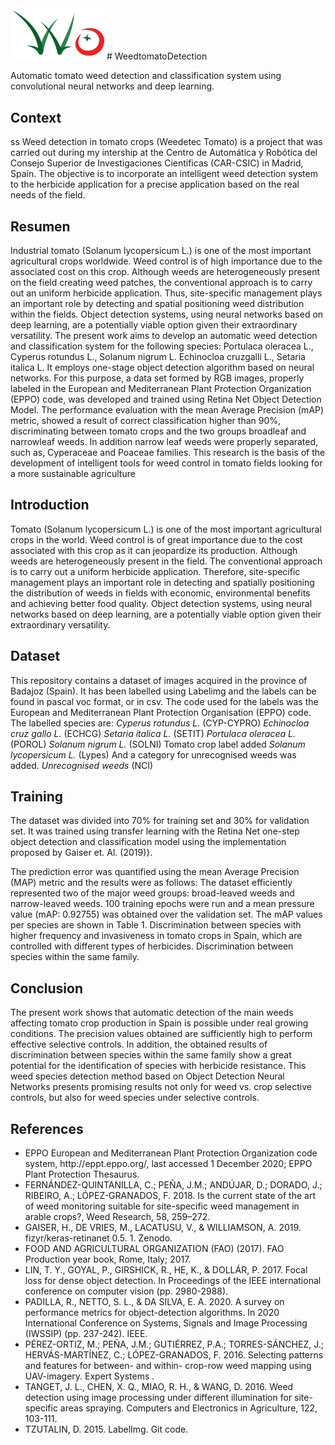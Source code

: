 <img src="https://github.com/toledoangel/tomatoDetectionDeep/blob/e52a7e88ca27fb2c9cf879c1dc0ecd71c482f0b7/imagesREADME/Logotipo%20condensado.png" width="150" >
# WeedtomatoDetection

Automatic tomato weed detection and classification system using convolutional neural networks and deep learning.



## Context
ss
Weed detection in tomato crops (Weedetec Tomato) is a project that was carried out during my intership at the Centro de Automática y Robótica del Consejo Superior de Investigaciones Científicas (CAR-CSIC) in Madrid, Spain. The objective is to incorporate an intelligent weed detection system to the herbicide application for a precise application based on the real needs of the field. 

## Resumen

Industrial tomato (Solanum lycopersicum L.) is one of the most important agricultural crops worldwide. Weed control is of high importance due to the associated cost on this crop. Although weeds are heterogeneously present on the field creating weed patches, the conventional approach is to carry out an uniform herbicide application. Thus, site-specific management plays an important role by detecting and spatial positioning weed distribution within the fields. Object detection systems, using neural networks based on deep learning, are a potentially viable option given their extraordinary versatility. The present work aims to develop an automatic weed detection and classification system for the following species: Portulaca oleracea L., Cyperus rotundus L., Solanum nigrum L. Echinocloa cruzgalli L., Setaria italica L. It employs one-stage object detection algorithm based on neural networks. For this purpose, a data set formed by RGB images, properly labeled in the European and Mediterranean Plant Protection Organization (EPPO) code, was developed and trained using Retina Net Object Detection Model. The performance evaluation with the mean Average Precision (mAP) metric, showed a result of correct classification higher than 90%, discriminating between tomato crops and the two groups broadleaf and narrowleaf weeds. In addition narrow leaf weeds were properly separated, such as, Cyperaceae and Poaceae families. This research is the basis of the development of intelligent tools for weed control in tomato fields looking for a more sustainable agriculture

## Introduction 

Tomato (Solanum lycopersicum L.) is one of the most important agricultural crops in the world. Weed control is of great importance due to the cost associated with this crop as it can jeopardize its production. Although weeds are heterogeneously present in the field. The conventional approach is to carry out a uniform herbicide application. Therefore, site-specific management plays an important role in detecting and spatially positioning the distribution of weeds in fields with economic, environmental benefits and achieving better food quality.   Object detection systems, using neural networks based on deep learning, are a potentially viable option given their extraordinary versatility.  

## Dataset

This repository contains a dataset of images acquired in the province of Badajoz (Spain). It has been labelled using Labelimg and the labels can be found in pascal voc format, or in csv. The code used for the labels was the European and Mediterranean Plant Protection Organisation (EPPO) code.
The labelled species are: 
<i>Cyperus rotundus L.</i> (CYP-CYPRO)
<i> Echinocloa cruz gallo L. </i> (ECHCG)
<i>Setaria italica L. </i> (SETIT)
<i>Portulaca oleracea L.</i> (POROL)
<i>Solanum nigrum L.</i> (SOLNI)
Tomato crop label added
<i>Solanum lycopersicum L.</i> (Lypes)
And a category for unrecognised weeds was added. 
<i>Unrecognised weeds</i> (NCI)

## Training

The dataset was divided into 70% for training set and 30% for validation set. It was trained using transfer learning with the Retina Net one-step object detection and classification model using the implementation proposed by Gaiser et. Al. (2019)}.

The prediction error was quantified using the mean Average Precision (MAP) metric and the results were as follows: 
The dataset efficiently represented two of the major weed groups: broad-leaved weeds and narrow-leaved weeds. 
100 training epochs were run and a mean pressure value (mAP: 0.92755) was obtained over the validation set. The mAP values per species are shown in Table 1.
Discrimination between species with higher frequency and invasiveness in tomato crops in Spain, which are controlled with different types of herbicides.
Discrimination between species within the same family.

## Conclusion

The present work shows that automatic detection of the main weeds affecting tomato crop production in Spain is possible under real growing conditions. The precision values obtained are sufficiently high to perform effective selective controls. In addition, the obtained results of discrimination between species within the same family show a great potential for the identification of species with herbicide resistance. This weed species detection method based on Object Detection Neural Networks presents promising results not only for weed vs. crop selective controls, but also for weed species under selective controls.

## References
<ul>
<li> EPPO European and Mediterranean Plant Protection Organization code system, http://eppt.eppo.org/, last accessed 1 December 2020; EPPO Plant Protection Thesaurus. </li>
<li> FERNÁNDEZ-QUINTANILLA, C.; PEÑA, J.M.; ANDÚJAR, D.; DORADO, J.; RIBEIRO, A.; LÓPEZ-GRANADOS, F. 2018. Is the current state of the art of weed monitoring suitable for site-specific weed management in arable crops?, Weed Research, 58, 259–272. </li>
<li>  GAISER, H., DE VRIES, M., LACATUSU, V., & WILLIAMSON, A. 2019. fizyr/keras-retinanet 0.5. 1. Zenodo. </li>
<li> FOOD AND AGRICULTURAL ORGANIZATION (FAO) (2017). FAO Production year book, Rome, Italy; 2017.</li>
<li> LIN, T. Y., GOYAL, P., GIRSHICK, R., HE, K., & DOLLÁR, P. 2017. Focal loss for dense object detection. In Proceedings of the IEEE international conference on computer vision (pp. 2980-2988).</li>
<li> PADILLA, R., NETTO, S. L., & DA SILVA, E. A. 2020. A survey on performance metrics for object-detection algorithms. In 2020 International Conference on Systems, Signals and Image Processing (IWSSIP) (pp. 237-242). IEEE.</li>
<li> PÉREZ-ORTIZ, M.; PEÑA, J.M.; GUTIÉRREZ, P.A.; TORRES-SÁNCHEZ, J.; HERVÁS-MARTÍNEZ, C.; LÓPEZ-GRANADOS, F. 2016. Selecting patterns and features for between- and within- crop-row weed mapping using UAV-imagery. Expert Systems .</li>
<li> TANGET, J. L., CHEN, X. Q., MIAO, R. H., & WANG, D. 2016. Weed detection using image processing under different illumination for site-specific areas spraying. Computers and Electronics in Agriculture, 122, 103-111.</li>
<li> TZUTALIN, D. 2015. LabelImg. Git code.</li>
</ul>

